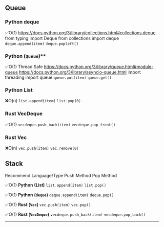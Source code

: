 ## Queue

### Python deque
✅O(1)
https://docs.python.org/3/library/collections.html#collections.deque
from typing import Deque
from collections import deque
`deque.append(item)`
`deque.popleft()`

### Python (`Queue`)**
✅O(1) Thread Safe
https://docs.python.org/3/library/queue.html#module-queue
https://docs.python.org/3/library/asyncio-queue.html
import threading
import queue
`queue.put(item)`
`queue.get()`

### Python List
❌O(n)
`list.append(item)`
`list.pop(0)`

### Rust VecDeque
✅O(1)
`vecdeque.push_back(item)`
`vecdeque.pop_front()`

### Rust Vec
❌O(n)
`vec.push(item)`
`vec.remove(0)`

## Stack

Recommend
Language/Type
Push Method
Pop Method

✅O(1)
**Python (List)**
`list.append(item)`
`list.pop()`

✅O(1)
**Python (`deque`)**
`deque.append(item)`
`deque.pop()`

✅O(1)
**Rust (`Vec`)**
`vec.push(item)`
`vec.pop()`

✅O(1)
**Rust (`VecDeque`)**
`vecdeque.push_back(item)`
`vecdeque.pop_back()`

* * *
